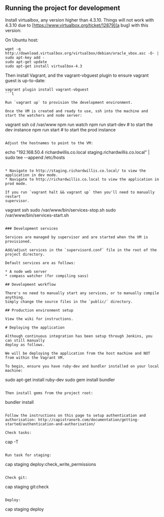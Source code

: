 ## Running the project for development

Install virtualbox, any version higher than 4.3.10. Things will not work with
4.3.10 due to [https://www.virtualbox.org/ticket/12879](a bug) with this version:

On Ubuntu host:

```
wget -q http://download.virtualbox.org/virtualbox/debian/oracle_vbox.asc -O- | sudo apt-key add -
sudo apt-get update
sudo apt-get install virtualbox-4.3
```

Then install Vagrant, and the vagrant-vbguest plugin to ensure vagrant guest is up-to-date:

```
vagrant plugin install vagrant-vbguest
```l

Run `vagrant up` to provision the development environment.

Once the VM is created and ready to use, ssh into the machine and start the watchers and node server:

```
vagrant ssh
cd /var/www
npm run watch
npm run start-dev # to start the dev instance
npm run start # to start the prod instance
```

Adjust the hostnames to point to the VM:

```
echo "192.168.50.4 richardwillis.co.local staging.richardwillis.co.local" | sudo tee --append /etc/hosts
```

* Navigate to http://staging.richardwillis.co.local/ to view the application in dev mode.
* Navigate to http://richardwillis.co.local to view the application in prod mode.

If you run `vagrant halt && vagrant up` then you'll need to manually restart
supervisor.

```
vagrant ssh
sudo /var/www/bin/services-stop.sh
sudo /var/www/bin/services-start.sh
```

### Development services

Services are managed by supervisor and are started when the VM is provisioned.

Add/adjust services in the `supervisord.conf` file in the root of the project directory.

Default services are as follows:

* A node web server
* compass watcher (for compiling sass)

## Development workflow

There's no need to manually start any services, or to manually compile anything.
Simply change the source files in the `public/` directory.

## Production environment setup

View the wiki for instructions.

# Deploying the application

Although continuous integration has been setup through Jenkins, you can still manually
deploy as follows.

We will be deploying the application from the host machine and NOT from within the Vagrant VM.

To begin, ensure you have ruby-dev and bundler installed on your local machine:

```
sudo apt-get install ruby-dev
sudo gem install bundler
```

Then install gems from the project root:

```
bundler install
```

Follow the instructions on this page to setup authentication and authorisation: http://capistranorb.com/documentation/getting-started/authentication-and-authorisation/

Check tasks:

```
cap -T
```

Run task for staging:

```
cap staging deploy:check_write_permissions
```

Check git:

```
cap staging git:check
```

Deploy:

```
cap staging deploy
```